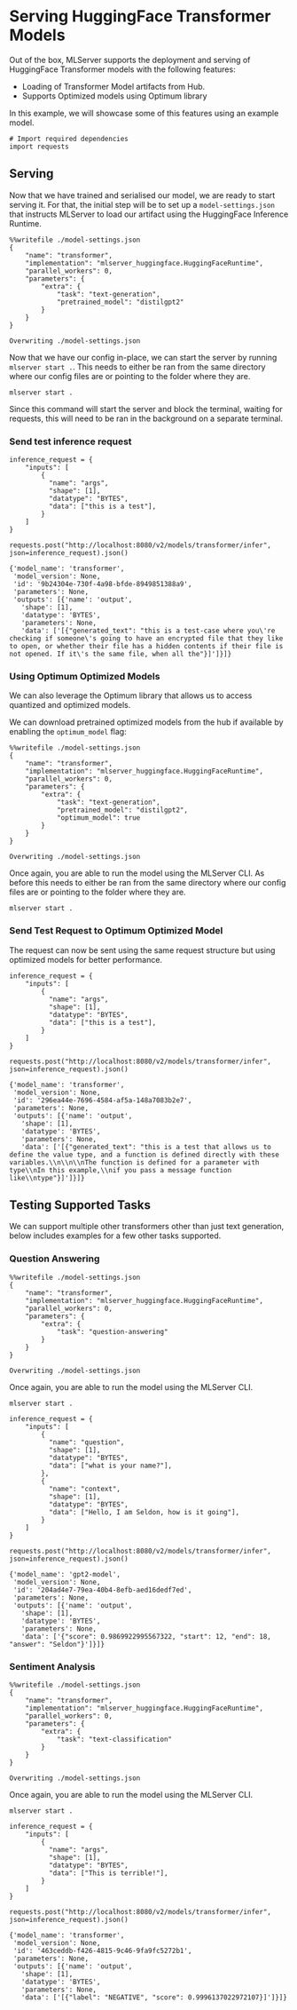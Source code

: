 # Serving HuggingFace Transformer Models

Out of the box, MLServer supports the deployment and serving of HuggingFace Transformer models with the following features:

- Loading of Transformer Model artifacts from Hub.
- Supports Optimized models using Optimum library

In this example, we will showcase some of this features using an example model.


```
# Import required dependencies
import requests
```

## Serving

Now that we have trained and serialised our model, we are ready to start serving it.
For that, the initial step will be to set up a `model-settings.json` that instructs MLServer to load our artifact using the HuggingFace Inference Runtime.


```
%%writefile ./model-settings.json
{
    "name": "transformer",
    "implementation": "mlserver_huggingface.HuggingFaceRuntime",
    "parallel_workers": 0,
    "parameters": {
        "extra": {
            "task": "text-generation",
            "pretrained_model": "distilgpt2"
        }
    }
}
```

    Overwriting ./model-settings.json


Now that we have our config in-place, we can start the server by running `mlserver start .`. This needs to either be ran from the same directory where our config files are or pointing to the folder where they are.

```shell
mlserver start .
```

Since this command will start the server and block the terminal, waiting for requests, this will need to be ran in the background on a separate terminal.

### Send test inference request



```
inference_request = {
    "inputs": [
        {
          "name": "args",
          "shape": [1],
          "datatype": "BYTES",
          "data": ["this is a test"],
        }
    ]
}

requests.post("http://localhost:8080/v2/models/transformer/infer", json=inference_request).json()
```




    {'model_name': 'transformer',
     'model_version': None,
     'id': '9b24304e-730f-4a98-bfde-8949851388a9',
     'parameters': None,
     'outputs': [{'name': 'output',
       'shape': [1],
       'datatype': 'BYTES',
       'parameters': None,
       'data': ['[{"generated_text": "this is a test-case where you\'re checking if someone\'s going to have an encrypted file that they like to open, or whether their file has a hidden contents if their file is not opened. If it\'s the same file, when all the"}]']}]}



### Using Optimum Optimized Models

We can also leverage the Optimum library that allows us to access quantized and optimized models. 

We can download pretrained optimized models from the hub if available by enabling the `optimum_model` flag:


```
%%writefile ./model-settings.json
{
    "name": "transformer",
    "implementation": "mlserver_huggingface.HuggingFaceRuntime",
    "parallel_workers": 0,
    "parameters": {
        "extra": {
            "task": "text-generation",
            "pretrained_model": "distilgpt2",
            "optimum_model": true
        }
    }
}
```

    Overwriting ./model-settings.json


Once again, you are able to run the model using the MLServer CLI. As before this needs to either be ran from the same directory where our config files are or pointing to the folder where they are.

```shell
mlserver start .
```

### Send Test Request to Optimum Optimized Model

The request can now be sent using the same request structure but using optimized models for better performance.


```
inference_request = {
    "inputs": [
        {
          "name": "args",
          "shape": [1],
          "datatype": "BYTES",
          "data": ["this is a test"],
        }
    ]
}

requests.post("http://localhost:8080/v2/models/transformer/infer", json=inference_request).json()
```




    {'model_name': 'transformer',
     'model_version': None,
     'id': '296ea44e-7696-4584-af5a-148a7083b2e7',
     'parameters': None,
     'outputs': [{'name': 'output',
       'shape': [1],
       'datatype': 'BYTES',
       'parameters': None,
       'data': ['[{"generated_text": "this is a test that allows us to define the value type, and a function is defined directly with these variables.\\n\\n\\nThe function is defined for a parameter with type\\nIn this example,\\nif you pass a message function like\\ntype"}]']}]}



## Testing Supported Tasks

We can support multiple other transformers other than just text generation, below includes examples for a few other tasks supported.



### Question Answering


```
%%writefile ./model-settings.json
{
    "name": "transformer",
    "implementation": "mlserver_huggingface.HuggingFaceRuntime",
    "parallel_workers": 0,
    "parameters": {
        "extra": {
            "task": "question-answering"
        }
    }
}
```

    Overwriting ./model-settings.json


Once again, you are able to run the model using the MLServer CLI.

```shell
mlserver start .
```


```
inference_request = {
    "inputs": [
        {
          "name": "question",
          "shape": [1],
          "datatype": "BYTES",
          "data": ["what is your name?"],
        },
        {
          "name": "context",
          "shape": [1],
          "datatype": "BYTES",
          "data": ["Hello, I am Seldon, how is it going"],
        }
    ]
}

requests.post("http://localhost:8080/v2/models/transformer/infer", json=inference_request).json()
```




    {'model_name': 'gpt2-model',
     'model_version': None,
     'id': '204ad4e7-79ea-40b4-8efb-aed16dedf7ed',
     'parameters': None,
     'outputs': [{'name': 'output',
       'shape': [1],
       'datatype': 'BYTES',
       'parameters': None,
       'data': ['{"score": 0.9869922995567322, "start": 12, "end": 18, "answer": "Seldon"}']}]}



### Sentiment Analysis


```
%%writefile ./model-settings.json
{
    "name": "transformer",
    "implementation": "mlserver_huggingface.HuggingFaceRuntime",
    "parallel_workers": 0,
    "parameters": {
        "extra": {
            "task": "text-classification"
        }
    }
}
```

    Overwriting ./model-settings.json


Once again, you are able to run the model using the MLServer CLI.

```shell
mlserver start .
```


```
inference_request = {
    "inputs": [
        {
          "name": "args",
          "shape": [1],
          "datatype": "BYTES",
          "data": ["This is terrible!"],
        }
    ]
}

requests.post("http://localhost:8080/v2/models/transformer/infer", json=inference_request).json()
```




    {'model_name': 'transformer',
     'model_version': None,
     'id': '463ceddb-f426-4815-9c46-9fa9fc5272b1',
     'parameters': None,
     'outputs': [{'name': 'output',
       'shape': [1],
       'datatype': 'BYTES',
       'parameters': None,
       'data': ['[{"label": "NEGATIVE", "score": 0.9996137022972107}]']}]}




```

```

